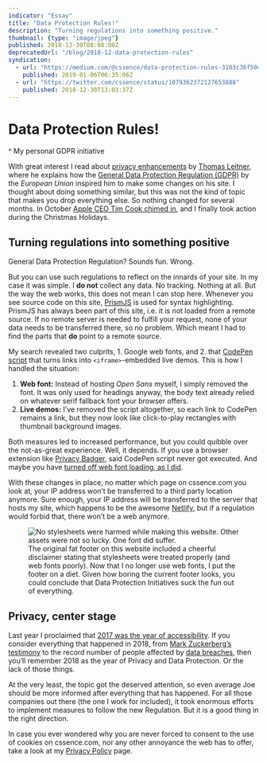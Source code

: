 ```yaml
---
indicator: "Essay"
title: "Data Protection Rules!"
description: "Turning regulations into something positive."
thumbnail: {type: "image/jpeg"}
published: 2018-12-30T08:08:00Z
deprecatedUrl: "/blog/2018-12-data-protection-rules"
syndication:
  - url: "https://medium.com/@cssence/data-protection-rules-3103c36f504c"
    published: 2019-01-06T06:35:06Z
  - url: "https://twitter.com/cssence/status/1079362372127653888"
    published: 2018-12-30T13:03:37Z
---
```


# Data Protection Rules!
^ My personal GDPR initiative

With great interest I read about [privacy enhancements](https://gettalong.org/blog/2018/privacy-enhancements.html) by [Thomas Leitner](https://twitter.com/_gettalong), where he explains how the [General Data Protection Regulation (GDPR)](https://en.wikipedia.org/wiki/General_Data_Protection_Regulation) by the _European Union_ inspired him to make some changes on his site. I thought about doing something similar, but this was not the kind of topic that makes you drop everything else. So nothing changed for several months. In October [Apple CEO Tim Cook chimed in](https://www.bbc.com/news/technology-45963935), and I finally took action during the Christmas Holidays.

## Turning regulations into something positive

General Data Protection Regulation? Sounds fun. Wrong.

But you can use such regulations to reflect on the innards of your site. In my case it was simple. I **do not** collect any data. No tracking. Nothing at all. But the way the web works, this does not mean I can stop here. Whenever you see source code on this site, [PrismJS](https://prismjs.com/) is used for syntax highlighting. PrismJS has always been part of this site, i.e. it is not loaded from a remote source. If no remote server is needed to fulfill your request, none of your data needs to be transferred there, so no problem. Which meant I had to find the parts that **do** point to a remote source.

My search revealed two culprits, 1. Google web fonts, and 2. that [CodePen script](https://blog.codepen.io/documentation/features/embedded-pens/) that turns links into `<iframe>`-embedded live demos. This is how I handled the situation:

1. **Web font:** Instead of hosting _Open Sans_ myself, I simply removed the font. It was only used for headings anyway, the body text already relied on whatever serif fallback font your browser offers.<!-- I had a serif web font in place, but I removed it some time after that [2016 redesign](/2016/redesign) improve the site performance.-->
2. **Live demos:** I’ve removed the script altogether, so each link to CodePen remains a link, but they now look like click-to-play rectangles with thumbnail background images.

Both measures led to increased performance, but you could quibble over the not-as-great experience. Well, it depends. If you use a browser extension like [Privacy Badger](https://www.eff.org/privacybadger), said CodePen script never got executed. And maybe you have [turned off web font loading, as I did](/2018/no-webfont-no-cry).

With these changes in place, no matter which page on cssence.com you look at, your IP address won’t be transferred to a third party location anymore. Sure enough, your IP address will be transferred to the server that hosts my site, which happens to be the awesome [Netlify](https://www.netlify.com), but if a regulation would forbid that, there won’t be a web anymore.

<figure><img src="/2018/data-protection-rules.farewell-fun-footer.png" alt="No stylesheets were harmed while making this website. Other assets were not so lucky. One font did suffer."><figcaption>The original fat footer on this website included a cheerful disclaimer stating that stylesheets were treated properly (and web fonts poorly). Now that I no longer use web fonts, I put the footer on a diet. Given how boring the current footer looks, you could conclude that Data Protection Initiatives suck the fun out of everything.</figcaption></figure>

## Privacy, center stage

Last year I proclaimed that [2017 was the year of accessibility](/2017/accessibility-for-everyone). If you consider everything that happened in 2018, from [Mark Zuckerberg’s testimony](https://www.nytimes.com/2018/04/10/us/politics/mark-zuckerberg-testimony.html) to the record number of people affected by [data breaches](https://www.businessinsider.de/data-hacks-breaches-biggest-of-2018-2018-12?op=1), then you’ll remember 2018 as the year of Privacy and Data Protection. Or the lack of those things.

At the very least, the topic got the deserved attention, so even average Joe should be more informed after everything that has happened. For all those companies out there (the one I work for included), it took enormous efforts to implement measures to follow the new Regulation. But it is a good thing in the right direction.

In case you ever wondered why you are never forced to consent to the use of cookies on cssence.com, nor any other annoyance the web has to offer, take a look at my [Privacy Policy](/about/privacy) page.
